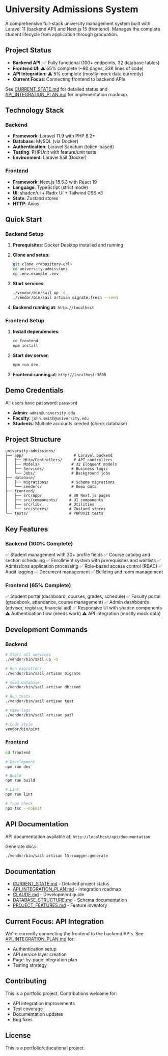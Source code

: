 # University Admissions System

A comprehensive full-stack university management system built with Laravel 11 (backend API) and Next.js 15 (frontend). Manages the complete student lifecycle from application through graduation.

## Project Status

- **Backend API**: ✅ Fully functional (100+ endpoints, 32 database tables)
- **Frontend UI**: ⚠️ 65% complete (~80 pages, 33K lines of code)
- **API Integration**: ⚠️ 5% complete (mostly mock data currently)
- **Current Focus**: Connecting frontend to backend APIs

See [CURRENT_STATE.md](./CURRENT_STATE.md) for detailed status and [API_INTEGRATION_PLAN.md](./API_INTEGRATION_PLAN.md) for implementation roadmap.

## Technology Stack

### Backend
- **Framework**: Laravel 11.9 with PHP 8.2+
- **Database**: MySQL (via Docker)
- **Authentication**: Laravel Sanctum (token-based)
- **Testing**: PHPUnit with feature/unit tests
- **Environment**: Laravel Sail (Docker)

### Frontend
- **Framework**: Next.js 15.5.3 with React 19
- **Language**: TypeScript (strict mode)
- **UI**: shadcn/ui + Radix UI + Tailwind CSS v3
- **State**: Zustand stores
- **HTTP**: Axios

## Quick Start

### Backend Setup

1. **Prerequisites**: Docker Desktop installed and running

2. **Clone and setup**:
   ```bash
   git clone <repository-url>
   cd university-admissions
   cp .env.example .env
   ```

3. **Start services**:
   ```bash
   ./vendor/bin/sail up -d
   ./vendor/bin/sail artisan migrate:fresh --seed
   ```

4. **Backend running at**: `http://localhost`

### Frontend Setup

1. **Install dependencies**:
   ```bash
   cd frontend
   npm install
   ```

2. **Start dev server**:
   ```bash
   npm run dev
   ```

3. **Frontend running at**: `http://localhost:3000`

## Demo Credentials

All users have password: `password`

- **Admin**: `admin@university.edu`
- **Faculty**: `john.smith@university.edu`
- **Students**: Multiple accounts seeded (check database)

## Project Structure

```
university-admissions/
├── app/                      # Laravel backend
│   ├── Http/Controllers/     # API controllers
│   ├── Models/              # 32 Eloquent models
│   ├── Services/            # Business logic
│   └── Jobs/                # Background jobs
├── database/
│   ├── migrations/          # Schema migrations
│   └── seeders/             # Demo data
├── frontend/
│   ├── src/app/            # 80 Next.js pages
│   ├── src/components/     # UI components
│   ├── src/lib/            # Utilities
│   └── src/stores/         # Zustand stores
└── tests/                  # PHPUnit tests
```

## Key Features

### Backend (100% Complete)
✅ Student management with 30+ profile fields
✅ Course catalog and section scheduling
✅ Enrollment system with prerequisites and waitlists
✅ Admissions application processing
✅ Role-based access control (RBAC)
✅ Audit logging
✅ Document management
✅ Building and room management

### Frontend (65% Complete)
✅ Student portal (dashboard, courses, grades, schedule)
✅ Faculty portal (gradebook, attendance, course management)
✅ Admin dashboards (advisor, registrar, financial aid)
✅ Responsive UI with shadcn components
⚠️ Authentication flow (needs work)
⚠️ API integration (mostly mock data)

## Development Commands

### Backend
```bash
# Start all services
./vendor/bin/sail up -d

# Run migrations
./vendor/bin/sail artisan migrate

# Seed database
./vendor/bin/sail artisan db:seed

# Run tests
./vendor/bin/sail artisan test

# View logs
./vendor/bin/sail artisan pail

# Code style
vendor/bin/pint
```

### Frontend
```bash
cd frontend

# Development
npm run dev

# Build
npm run build

# Lint
npm run lint

# Type check
npx tsc --noEmit
```

## API Documentation

API documentation available at: `http://localhost/api/documentation`

Generate docs:
```bash
./vendor/bin/sail artisan l5-swagger:generate
```

## Documentation

- [CURRENT_STATE.md](./CURRENT_STATE.md) - Detailed project status
- [API_INTEGRATION_PLAN.md](./API_INTEGRATION_PLAN.md) - Integration roadmap
- [CLAUDE.md](./CLAUDE.md) - Development guide
- [DATABASE_STRUCTURE.md](./DATABASE_STRUCTURE.md) - Schema documentation
- [PROJECT_FEATURES.md](./PROJECT_FEATURES.md) - Feature inventory

## Current Focus: API Integration

We're currently connecting the frontend to the backend APIs. See [API_INTEGRATION_PLAN.md](./API_INTEGRATION_PLAN.md) for:
- Authentication setup
- API service layer creation
- Page-by-page integration plan
- Testing strategy

## Contributing

This is a portfolio project. Contributions welcome for:
- API integration improvements
- Test coverage
- Documentation updates
- Bug fixes

## License

This is a portfolio/educational project.
